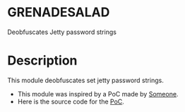 # GRENADESALAD
Deobfuscates Jetty password strings

# Description
This module deobfuscates set jetty password strings.

- This module was inspired by a PoC made by [Someone](https://stackoverflow.com/questions/8883951/passwords-in-ssl-with-jetty-tutorial).
- Here is the source code for the [PoC](https://web.archive.org/web/20131001005800/http://www.hackni.org/wp/2012/04/25/reversing-jetty-password-obfuscation/).

